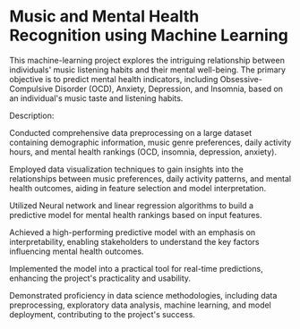 # Music and Mental Health Recognition using Machine Learning

This machine-learning project explores the intriguing relationship between individuals' music listening habits and their mental well-being.
The primary objective is to predict mental health indicators, including Obsessive-Compulsive Disorder (OCD), Anxiety, Depression, and Insomnia, based on an individual's music taste and listening habits.

Description:

Conducted comprehensive data preprocessing on a large dataset containing demographic information, music genre preferences, daily activity hours, and mental health rankings (OCD, insomnia, depression, anxiety).

Employed data visualization techniques to gain insights into the relationships between music preferences, daily activity patterns, and mental health outcomes, aiding in feature selection and model interpretation.

Utilized  Neural network and linear regression algorithms to build a predictive model for mental health rankings based on input features.

Achieved a high-performing predictive model with an emphasis on interpretability, enabling stakeholders to understand the key factors influencing mental health outcomes.

Implemented the model into a practical tool for real-time predictions, enhancing the project's practicality and usability.

Demonstrated proficiency in data science methodologies, including data preprocessing, exploratory data analysis, machine learning, and model deployment, contributing to the project's success.
